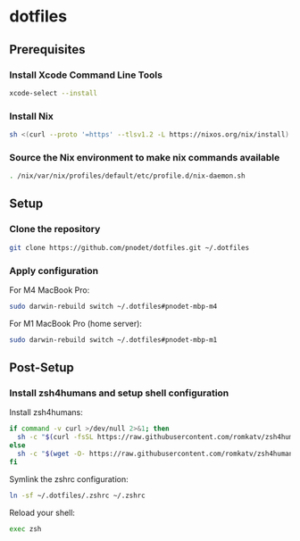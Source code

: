 # dotfiles

## Prerequisites

### Install Xcode Command Line Tools

```sh
xcode-select --install
```

### Install Nix

```sh
sh <(curl --proto '=https' --tlsv1.2 -L https://nixos.org/nix/install)
```

### Source the Nix environment to make nix commands available

```sh
. /nix/var/nix/profiles/default/etc/profile.d/nix-daemon.sh
```

## Setup

### Clone the repository

```sh
git clone https://github.com/pnodet/dotfiles.git ~/.dotfiles
```

### Apply configuration

For M4 MacBook Pro:

```sh
sudo darwin-rebuild switch ~/.dotfiles#pnodet-mbp-m4
```

For M1 MacBook Pro (home server):

```sh
sudo darwin-rebuild switch ~/.dotfiles#pnodet-mbp-m1
```

## Post-Setup

### Install zsh4humans and setup shell configuration

Install zsh4humans:

```sh
if command -v curl >/dev/null 2>&1; then
  sh -c "$(curl -fsSL https://raw.githubusercontent.com/romkatv/zsh4humans/v5/install)"
else
  sh -c "$(wget -O- https://raw.githubusercontent.com/romkatv/zsh4humans/v5/install)"
fi
```

Symlink the zshrc configuration:

```sh
ln -sf ~/.dotfiles/.zshrc ~/.zshrc
```

Reload your shell:

```sh
exec zsh
```
